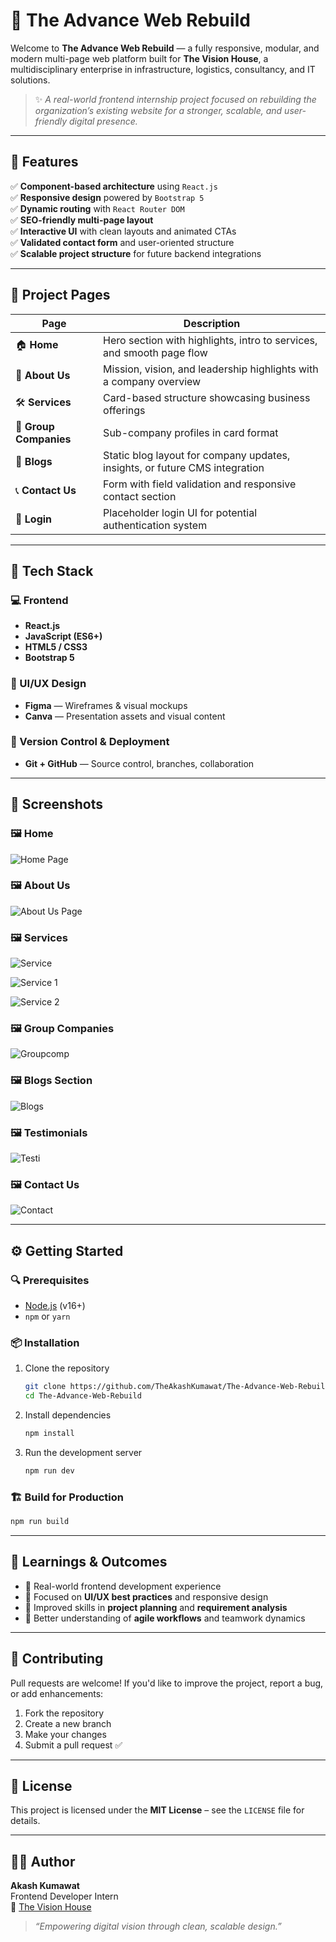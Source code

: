 # 🚧 The Advance Web Rebuild

Welcome to **The Advance Web Rebuild** — a fully responsive, modular, and modern multi-page web platform built for **The Vision House**, a multidisciplinary enterprise in infrastructure, logistics, consultancy, and IT solutions.

> ✨ _A real-world frontend internship project focused on rebuilding the organization’s existing website for a stronger, scalable, and user-friendly digital presence._

---

## 🌟 Features

✅ **Component-based architecture** using `React.js`  
✅ **Responsive design** powered by `Bootstrap 5`  
✅ **Dynamic routing** with `React Router DOM`  
✅ **SEO-friendly multi-page layout**  
✅ **Interactive UI** with clean layouts and animated CTAs  
✅ **Validated contact form** and user-oriented structure  
✅ **Scalable project structure** for future backend integrations

---

## 📄 Project Pages

| Page           | Description                                                                          |
|----------------|--------------------------------------------------------------------------------------|
| 🏠 **Home**         | Hero section with highlights, intro to services, and smooth page flow             |
| 👥 **About Us**     | Mission, vision, and leadership highlights with a company overview                |
| 🛠️ **Services**      | Card-based structure showcasing business offerings                               |
| 🏢 **Group Companies** | Sub-company profiles in card format                                               |
| 📝 **Blogs**         | Static blog layout for company updates, insights, or future CMS integration       |
| 📞 **Contact Us**     | Form with field validation and responsive contact section                         |
| 🔐 **Login**          | Placeholder login UI for potential authentication system                         |

---

## 🔧 Tech Stack

### 💻 Frontend
- **React.js**
- **JavaScript (ES6+)**
- **HTML5 / CSS3**
- **Bootstrap 5**

### 🎨 UI/UX Design
- **Figma** — Wireframes & visual mockups  
- **Canva** — Presentation assets and visual content  

### 📁 Version Control & Deployment
- **Git + GitHub** — Source control, branches, collaboration

---

## 📸 Screenshots

### 🖼️ Home
![Home Page](./home.png)

### 🖼️ About Us 
![About Us Page](./aboutUs.png)

### 🖼️ Services
![Service](./services.png)

![Service 1](./s1.png)

![Service 2](./s2.png)

### 🖼️ Group Companies
![Groupcomp](./groupComp.png)

### 🖼️ Blogs Section 
![Blogs ](./blogs.png)

### 🖼️ Testimonials
![Testi](./testi.png)

### 🖼️ Contact Us 
![Contact ](./cont.png)

---

## ⚙️ Getting Started

### 🔍 Prerequisites
- [Node.js](https://nodejs.org/en/) (v16+)
- `npm` or `yarn`

### 📦 Installation

1. Clone the repository
    ```bash
    git clone https://github.com/TheAkashKumawat/The-Advance-Web-Rebuild.git
    cd The-Advance-Web-Rebuild
    ```

2. Install dependencies
    ```bash
    npm install
    ```

3. Run the development server
    ```bash
    npm run dev
    ```

### 🏗️ Build for Production

```bash
npm run build
```

---

## 📘 Learnings & Outcomes

- 🧩 Real-world frontend development experience  
- 🎯 Focused on **UI/UX best practices** and responsive design  
- 📐 Improved skills in **project planning** and **requirement analysis**  
- 🔁 Better understanding of **agile workflows** and teamwork dynamics  

---

## 🤝 Contributing

Pull requests are welcome! If you'd like to improve the project, report a bug, or add enhancements:

1. Fork the repository  
2. Create a new branch  
3. Make your changes  
4. Submit a pull request ✅

---

## 📄 License

This project is licensed under the **MIT License** – see the `LICENSE` file for details.

---

## 👨‍💻 Author

**Akash Kumawat**  
Frontend Developer Intern  
📍 [The Vision House](https://thevisionhouse.in)

> _“Empowering digital vision through clean, scalable design.”_
